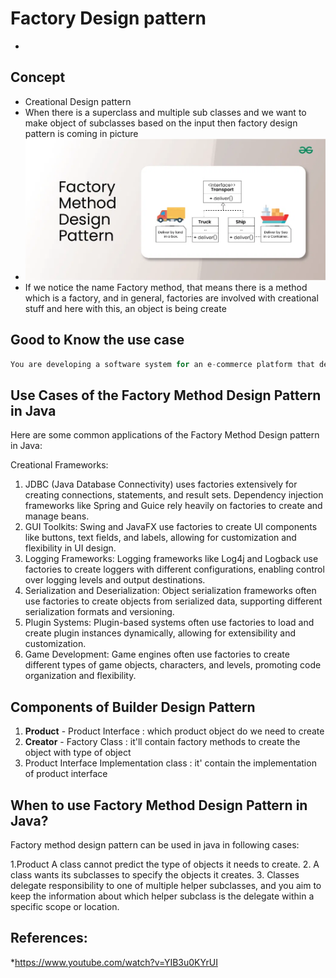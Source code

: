 # Factory Design pattern
-
## Concept
* Creational Design pattern
* When there is a superclass and multiple sub classes and we want to make object of subclasses based on the input then factory design pattern is coming in picture 
* ![alt text](image-1.png)
* If we notice the name Factory method, that means there is a method which is a factory, and in general, factories are involved with creational stuff and here with this, an object is being create
## Good to Know the use case

```python
You are developing a software system for an e-commerce platform that deals with various types of products. Each product category (e.g., electronics, clothing, books) requires specific handling during creation. However, you want to decouple the client code from the concrete product creation logic to enhance flexibility and maintainability. Additionally, you want to allow for easy extension by adding new product types in the future without modifying existing code.
```
## Use Cases of the Factory Method Design Pattern in Java
Here are some common applications of the Factory Method Design pattern in Java:

Creational Frameworks:
1. JDBC (Java Database Connectivity) uses factories extensively for creating connections, statements, and result sets. Dependency injection frameworks like Spring and Guice rely heavily on factories to create and manage beans.
2. GUI Toolkits:
Swing and JavaFX use factories to create UI components like buttons, text fields, and labels, allowing for customization and flexibility in UI design.
3. Logging Frameworks:
Logging frameworks like Log4j and Logback use factories to create loggers with different configurations, enabling control over logging levels and output destinations.
4. Serialization and Deserialization:
Object serialization frameworks often use factories to create objects from serialized data, supporting different serialization formats and versioning.
5. Plugin Systems:
Plugin-based systems often use factories to load and create plugin instances dynamically, allowing for extensibility and customization.
6. Game Development:
Game engines often use factories to create different types of game objects, characters, and levels, promoting code organization and flexibility.
## Components of Builder Design Pattern
1. **Product** - Product Interface : which product object do we need to create
2. **Creator** - Factory Class : it'll contain factory methods to create the object with type of object
3. Product Interface Implementation class : it' contain the implementation of product interface

## When to use Factory Method Design Pattern in Java?
Factory method design pattern can be used in java in following cases:

1.Product A class cannot predict the type of objects it needs to create.
2. A class wants its subclasses to specify the objects it creates.
3. Classes delegate responsibility to one of multiple helper subclasses, and you aim to keep the information about which helper subclass is the delegate within a specific scope or location.

## References: 
*https://www.youtube.com/watch?v=YIB3u0KYrUI